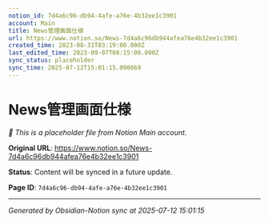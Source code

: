 ```yaml
---
notion_id: 7d4a6c96-db94-4afe-a76e-4b32ee1c3901
account: Main
title: News管理画面仕様
url: https://www.notion.so/News-7d4a6c96db944afea76e4b32ee1c3901
created_time: 2023-08-31T03:19:00.000Z
last_edited_time: 2023-09-07T08:15:00.000Z
sync_status: placeholder
sync_time: 2025-07-12T15:01:15.090869
---
```


# News管理画面仕様

*🔄 This is a placeholder file from Notion Main account.*

**Original URL**: https://www.notion.so/News-7d4a6c96db944afea76e4b32ee1c3901

**Status**: Content will be synced in a future update.

**Page ID**: `7d4a6c96-db94-4afe-a76e-4b32ee1c3901`

---

*Generated by Obsidian-Notion sync at 2025-07-12 15:01:15*
